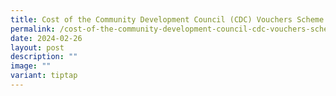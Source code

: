 ```yaml
---
title: Cost of the Community Development Council (CDC) Vouchers Scheme
permalink: /cost-of-the-community-development-council-cdc-vouchers-scheme/
date: 2024-02-26
layout: post
description: ""
image: ""
variant: tiptap
---
```

